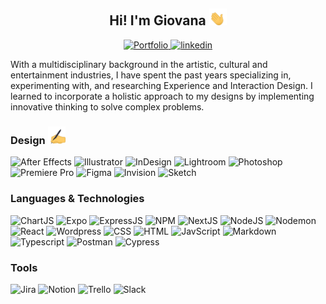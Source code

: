 
<h2 align="center">Hi! I'm Giovana <img src="hi.gif" width="28"></h2>
<p align="center" >
  <a href="https://www.giovanabirck.com">
    <img alt="Portfolio" title="Check my work" src="https://img.shields.io/badge/Portfolio-000000?style=for-the-badge"> 
  </a> 
  <a href="https://www.linkedin.com/in/giovanabirck/">
    <img alt="linkedin" title="Linkedin Profile" src="https://img.shields.io/badge/linkedin-%230077B5.svg?&style=for-the-badge&logo=linkedin&logoColor=white"/>
  </a>  
</p>

<p>With a multidisciplinary background in the artistic, cultural and entertainment industries, I have spent the past years specializing in, experimenting with, and researching Experience and Interaction Design. I learned to incorporate a holistic approach to my designs by implementing innovative thinking to solve complex problems.
</p>

<h3>Design <img src="design.gif" width="28"></h3>
<p>
  <img alt="After Effects" title="After Effects" src="https://img.shields.io/badge/Adobe%20After%20Effects-9999FF.svg?style=for-the-badge&logo=Adobe%20After%20Effects&logoColor=white"/>
  <img alt="Illustrator" title="Illustrator" src="https://img.shields.io/badge/adobe%20illustrator-%23FF9A00.svg?style=for-the-badge&logo=adobe%20illustrator&logoColor=white"/>
  <img alt="InDesign" title="inDesign" src="https://img.shields.io/badge/Adobe%20InDesign-49021F?style=for-the-badge&logo=adobeindesign&logoColor=white"/>
  <img alt="Lightroom" title="Lightroom" src="https://img.shields.io/badge/Adobe%20Lightroom-31A8FF.svg?style=for-the-badge&logo=Adobe%20Lightroom&logoColor=white"/>
  <img alt="Photoshop" title="Photoshop" src="https://img.shields.io/badge/adobe%20photoshop-%2331A8FF.svg?style=for-the-badge&logo=adobe%20photoshop&logoColor=white"/>
  <img alt="Premiere Pro" title="Premiere Pro" src="https://img.shields.io/badge/Adobe%20Premiere%20Pro-9999FF.svg?style=for-the-badge&logo=Adobe%20Premiere%20Pro&logoColor=white"/>
  <img alt="Figma" title="Figma" src="https://img.shields.io/badge/figma-%23F24E1E.svg?style=for-the-badge&logo=figma&logoColor=white"/>  
  <img alt="Invision" title="Invision" src="https://img.shields.io/badge/invision-FF3366?style=for-the-badge&logo=invision&logoColor=white"/>  
  <img alt="Sketch" title="Sketch" src="https://img.shields.io/badge/Sketch-FFB387?style=for-the-badge&logo=sketch&logoColor=black"/>  
</p>

<h3>Languages & Technologies</h3>
<p>
  <img alt="ChartJS" title="ChartJS" src="https://img.shields.io/badge/chart.js-F5788D.svg?style=for-the-badge&logo=chart.js&logoColor=white"/>  
  <img alt="Expo" title="Expo" src="https://img.shields.io/badge/expo-1C1E24?style=for-the-badge&logo=expo&logoColor=#D04A37"/>
  <img alt="ExpressJS" title="ExpressJS" src="https://img.shields.io/badge/express.js-%23404d59.svg?style=for-the-badge&logo=express&logoColor=%2361DAFB"/>
  <img alt="NPM" title="NPM" src="https://img.shields.io/badge/NPM-%23CB3837.svg?style=for-the-badge&logo=npm&logoColor=white"/>
  <img alt="NextJS" title="NextJS" src="https://img.shields.io/badge/Next-black?style=for-the-badge&logo=next.js&logoColor=white"/>
  <img alt="NodeJS" title="NodeJS" src="https://img.shields.io/badge/node.js-6DA55F?style=for-the-badge&logo=node.js&logoColor=white"/>
  <img alt="Nodemon" title="Nodemon" src="https://img.shields.io/badge/NODEMON-%23323330.svg?style=for-the-badge&logo=nodemon&logoColor=%BBDEAD"/>
  <img alt="React" title="React" src="https://img.shields.io/badge/react-%2320232a.svg?style=for-the-badge&logo=react&logoColor=%2361DAFB"/>
  <img alt="Wordpress" title="Wordpress" src="https://img.shields.io/badge/WordPress-%23117AC9.svg?style=for-the-badge&logo=WordPress&logoColor=white"/>
  <img alt="CSS" title="CSS" src="https://img.shields.io/badge/css3-%231572B6.svg?style=for-the-badge&logo=css3&logoColor=white"/>
  <img alt="HTML" title="HTML" src="https://img.shields.io/badge/html5-%23E34F26.svg?style=for-the-badge&logo=html5&logoColor=white"/>
  <img alt="JavScript" title="JavaScript" src="https://img.shields.io/badge/javascript-%23323330.svg?style=for-the-badge&logo=javascript&logoColor=%23F7DF1E"/>
  <img alt="Markdown" title="Markdown" src="https://img.shields.io/badge/markdown-%23000000.svg?style=for-the-badge&logo=markdown&logoColor=white"/>
  <img alt="Typescript" title="Typescript" src="https://img.shields.io/badge/typescript-%23007ACC.svg?style=for-the-badge&logo=typescript&logoColor=white"/>
  <img alt="Postman" title="Postman" src="https://img.shields.io/badge/Postman-FF6C37?style=for-the-badge&logo=postman&logoColor=white"/>
  <img alt="Cypress" title="Cypress" src="https://img.shields.io/badge/-cypress-%23E5E5E5?style=for-the-badge&logo=cypress&logoColor=058a5e"/>
</p>

<h3>Tools</h3>
<p>
    <img alt="Jira" title="Jira" src="https://img.shields.io/badge/jira-%230A0FFF.svg?style=for-the-badge&logo=jira&logoColor=white"/>
    <img alt="Notion" title="Notion" src="https://img.shields.io/badge/Notion-%23000000.svg?style=for-the-badge&logo=notion&logoColor=white"/>
    <img alt="Trello" title="Trello" src="https://img.shields.io/badge/Trello-%23026AA7.svg?style=for-the-badge&logo=Trello&logoColor=white"/>
    <img alt="Slack" title="Slack" src="https://img.shields.io/badge/Slack-4A154B?style=for-the-badge&logo=slack&logoColor=white"/>
</p>




<!--
**giovanabirck/giovanabirck** is a ✨ _special_ ✨ repository because its `README.md` (this file) appears on your GitHub profile.

Here are some ideas to get you started:

- 🔭 I’m currently working on ...
- 🌱 I’m currently learning ...
- 👯 I’m looking to collaborate on ...
- 🤔 I’m looking for help with ...
- 💬 Ask me about ...
- 📫 How to reach me: ...
- 😄 Pronouns: ...
- ⚡ Fun fact: ...
-->
